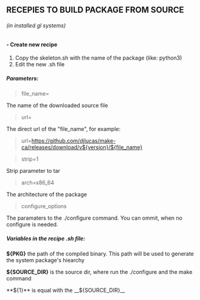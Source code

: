## RECEPIES TO BUILD PACKAGE FROM SOURCE 
###### (in installed gl systems)


#### - Create new recipe
1. Copy the skeleton.sh with the name of the package (like: python3)
2. Edit the new .sh file
##### Parameters:
> file_name=

The name of the downloaded source file

> url=

The direct url of the "file_name", for example:
> url=https://github.com/djlucas/make-ca/releases/download/v${version}/${file_name}

> strip=1

Strip parameter to tar

> arch=x86_64

The architecture of the package

> configure_options

The paramaters to the ./configure command. You can ommit, when no configure is needed.

##### Variables in the recipe .sh file:

**${PKG}** the path of the compiled binary. This path will be used to generate the system package's hiearchy

**${SOURCE_DIR}** is the source dir, where run the ./configure and the make command

**${1}** is equal with the __${SOURCE_DIR}__
